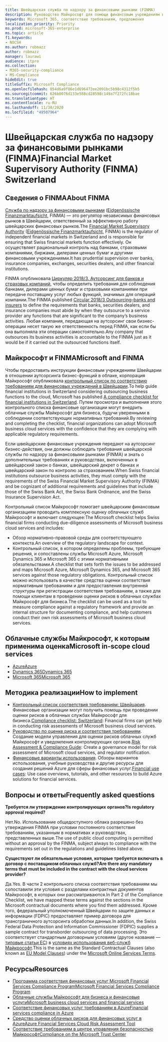 ```yaml
---
title: Швейцарская служба по надзору за финансовыми рынками (FINMA)
description: Руководство Майкрософт для помощи финансовым учреждениям в Швейцарии с внедрением облака.
keywords: Microsoft 365, соответствие требованиям, предложения
localization_priority: Priority
ms.prod: microsoft-365-enterprise
ms.topic: article
f1.keywords:
- NOCSH
ms.author: robmazz
author: robmazz
manager: laurawi
audience: itpro
ms.collection:
- M365-security-compliance
- MS-Compliance
hideEdit: true
titleSuffix: Microsoft Compliance
ms.openlocfilehash: 054d6a9f86e1d696472ee2091bc5b98c4312f5b5
ms.sourcegitcommit: 626b0076d133e588cd28598c149a7f272fc18bae
ms.translationtype: HT
ms.contentlocale: ru-RU
ms.lasthandoff: 11/30/2020
ms.locfileid: "49507964"
---
```

# <a name="financial-market-supervisory-authority-finma-switzerland"></a><span data-ttu-id="32500-104">Швейцарская служба по надзору за финансовыми рынками (FINMA)</span><span class="sxs-lookup"><span data-stu-id="32500-104">Financial Market Supervisory Authority (FINMA) Switzerland</span></span>

## <a name="about-finma"></a><span data-ttu-id="32500-105">Сведения о FINMA</span><span class="sxs-lookup"><span data-stu-id="32500-105">About FINMA</span></span>

<span data-ttu-id="32500-106">[Служба по надзору за финансовыми рынками](https://www.finma.ch/en) ([Eidgenössische Finanzmarktaufsicht](https://www.finma.ch/de/), FINMA) — это регулятор независимых финансовых рынков в Швейцарии, ответственный за эффективную работу швейцарских финансовых рынков.</span><span class="sxs-lookup"><span data-stu-id="32500-106">The [Financial Market Supervisory Authority](https://www.finma.ch/en) ([Eidgenössische Finanzmarktaufsicht](https://www.finma.ch/de/), FINMA) is the regulator of independent financial markets in Switzerland and is responsible for ensuring that Swiss financial markets function effectively.</span></span> <span data-ttu-id="32500-107">Он осуществляет рациональный контроль над банками, страховыми компаниями, биржами, дилерами ценных бумаг и другими финансовыми учреждениями.</span><span class="sxs-lookup"><span data-stu-id="32500-107">It has prudential supervision over banks, insurance companies, exchanges, securities dealers, and other financial institutions.</span></span>

<span data-ttu-id="32500-108">FINMA опубликовала [Циркуляр 2018/3. Аутсорсинг для банков и страховых компаний](https://www.finma.ch/en/~/media/finma/dokumente/rundschreiben-archiv/2018/rs-18-03/finma-rs-2018-03---20170921.pdf?la=en), чтобы определить требования для соблюдения банками, дилерами ценных бумаг и страховыми компаниями при передаче поставщику услуг любых функций, значимых для операций компании.</span><span class="sxs-lookup"><span data-stu-id="32500-108">The FINMA published [Circular 2018/3 Outsourcing–banks and insurers](https://www.finma.ch/en/~/media/finma/dokumente/rundschreiben-archiv/2018/rs-18-03/finma-rs-2018-03---20170921.pdf?la=en) to define the requirements that banks, securities dealers, and insurance companies must abide by when they outsource to a service provider any functions that are significant to the company’s business activities.</span></span> <span data-ttu-id="32500-109">Любая компания, передающая на аутсорсинг свои бизнес-операции несет такую же ответственность перед FINMA, как если бы она выполняла эти операции самостоятельно.</span><span class="sxs-lookup"><span data-stu-id="32500-109">Any company that outsources its business activities is accountable to the FINMA just as it would be if it carried out the outsourced functions itself.</span></span>

## <a name="microsoft-and-finma"></a><span data-ttu-id="32500-110">Майкрософт и FINMA</span><span class="sxs-lookup"><span data-stu-id="32500-110">Microsoft and FINMA</span></span>

<span data-ttu-id="32500-111">Чтобы предоставить инструкции финансовым учреждениям Швейцарии в отношении аутсорсинга бизнес-функций в облаке, корпорация Майкрософт опубликовала [контрольный список по соответствию требованиям для финансовых учреждений в Швейцарии](https://aka.ms/FinServ-Guide-Switzerland).</span><span class="sxs-lookup"><span data-stu-id="32500-111">To help guide financial institutions in Switzerland considering outsourcing business functions to the cloud, Microsoft has published [A compliance checklist for financial institutions in Switzerland](https://aka.ms/FinServ-Guide-Switzerland).</span></span> <span data-ttu-id="32500-112">Путем просмотра и выполнения этого контрольного списка финансовые организации могут внедрить облачные службы Майкрософт для бизнеса, будучи уверенными в соблюдении соответствующих нормативных требований.</span><span class="sxs-lookup"><span data-stu-id="32500-112">By reviewing and completing the checklist, financial organizations can adopt Microsoft business cloud services with the confidence that they are complying with applicable regulatory requirements.</span></span>

<span data-ttu-id="32500-113">Если швейцарские финансовые учреждения передают на аутсорсинг бизнес-действия, они должны соблюдать требования швейцарской службы по надзору за финансовыми рынками (FINMA) и знать о дополнительных требованиях и руководствах, включенных в швейцарский закон о банках, швейцарский декрет о банках и швейцарский закон по контролю за страхованием.</span><span class="sxs-lookup"><span data-stu-id="32500-113">When Swiss financial institutions outsource business activities, they must comply with the requirements of the Swiss Financial Market Supervisory Authority (FINMA) and be cognizant of additional requirements and guidelines that include those of the Swiss Bank Act, the Swiss Bank Ordinance, and the Swiss Insurance Supervision Act.</span></span>

<span data-ttu-id="32500-114">Контрольный список Майкрософт помогает швейцарским финансовым организациям проводить комплексную оценку облачных служб Майкрософт и включает следующее:</span><span class="sxs-lookup"><span data-stu-id="32500-114">The Microsoft checklist helps Swiss financial firms conducting due-diligence assessments of Microsoft business cloud services and includes:</span></span>

- <span data-ttu-id="32500-115">Обзор нормативно-правовой среды для соответствующего контекста.</span><span class="sxs-lookup"><span data-stu-id="32500-115">An overview of the regulatory landscape for context.</span></span>
- <span data-ttu-id="32500-116">Контрольный список, в котором определены проблемы, требующие решения, и сопоставлены службы Microsoft Azure, Microsoft Dynamics 365 и Microsoft 365 с этими нормативными обязательствами.</span><span class="sxs-lookup"><span data-stu-id="32500-116">A checklist that sets forth the issues to be addressed and maps Microsoft Azure, Microsoft Dynamics 365, and Microsoft 365 services against those regulatory obligations.</span></span> <span data-ttu-id="32500-117">Контрольный список можно использовать в качестве средства оценки соответствия нормативным требованиям и для предоставления внутренней структуры при регистрации соответствия требованиям, а также для помощи клиентам в проведении оценки рисков в облачных службах Майкрософт для бизнеса.</span><span class="sxs-lookup"><span data-stu-id="32500-117">The checklist can be used as a tool to measure compliance against a regulatory framework and provide an internal structure for documenting compliance, and help customers conduct their own risk assessments of Microsoft business cloud services.</span></span>

## <a name="microsoft-in-scope-cloud-services"></a><span data-ttu-id="32500-118">Облачные службы Майкрософт, к которым применима оценка</span><span class="sxs-lookup"><span data-stu-id="32500-118">Microsoft in-scope cloud services</span></span>

- [<span data-ttu-id="32500-119">Azure</span><span class="sxs-lookup"><span data-stu-id="32500-119">Azure</span></span>](https://aka.ms/AzureCompliance)
- [<span data-ttu-id="32500-120">Dynamics 365</span><span class="sxs-lookup"><span data-stu-id="32500-120">Dynamics 365</span></span>](https://aka.ms/d365-compliance-list)
- [<span data-ttu-id="32500-121">Microsoft 365</span><span class="sxs-lookup"><span data-stu-id="32500-121">Microsoft 365</span></span>](https://aka.ms/o365-compliance-framework)

## <a name="how-to-implement"></a><span data-ttu-id="32500-122">Методика реализации</span><span class="sxs-lookup"><span data-stu-id="32500-122">How to implement</span></span>

- <span data-ttu-id="32500-123">[Контрольный список соответствия требованиям: Швейцария](https://aka.ms/FinServ-Guide-Switzerland). Финансовые организации могут получить помощь при проведении оценки рисков в облачных службах Майкрософт для бизнеса.</span><span class="sxs-lookup"><span data-stu-id="32500-123">[Compliance checklist: Switzerland](https://aka.ms/FinServ-Guide-Switzerland): Financial firms can get help in conducting risk assessments of Microsoft business cloud services.</span></span>
- <span data-ttu-id="32500-124">[Руководство по оценке риска и соответствия требованиям](https://aka.ms/RiskGovernanceGuide). Создание модели управления для оценки рисков облачных служб Майкрософт и уведомления контролирующих органов.</span><span class="sxs-lookup"><span data-stu-id="32500-124">[Risk Assessment & Compliance Guide](https://aka.ms/RiskGovernanceGuide): Create a governance model for risk assessment of Microsoft cloud services, and regulator notification.</span></span>
- <span data-ttu-id="32500-125">[Финансовые варианты использования](https://docs.microsoft.com/azure/industry/financial/). Обзоры вариантов использования, учебные руководства и другие ресурсы для создания решений Azure для сферы финансовых услуг.</span><span class="sxs-lookup"><span data-stu-id="32500-125">[Financial use cases](https://docs.microsoft.com/azure/industry/financial/): Use case overviews, tutorials, and other resources to build Azure solutions for financial services.</span></span>

## <a name="frequently-asked-questions"></a><span data-ttu-id="32500-126">Вопросы и ответы</span><span class="sxs-lookup"><span data-stu-id="32500-126">Frequently asked questions</span></span>

<span data-ttu-id="32500-127">**Требуется ли утверждение контролирующих органов?**</span><span class="sxs-lookup"><span data-stu-id="32500-127">**Is regulatory approval required?**</span></span>

<span data-ttu-id="32500-128">Нет.</span><span class="sxs-lookup"><span data-stu-id="32500-128">No.</span></span> <span data-ttu-id="32500-129">Использование общедоступного облака разрешено без утверждения FINMA при условии постоянного соответствия требованиям, указанным в нормативах и руководствах, представленных выше.</span><span class="sxs-lookup"><span data-stu-id="32500-129">The use of public cloud computing is permitted without an approval by the FINMA, subject always to compliance with the requirements set out in the regulations and guidelines listed above.</span></span>

<span data-ttu-id="32500-130">**Существуют ли обязательные условия, которые требуется включать в договор с поставщиком облачных служб?**</span><span class="sxs-lookup"><span data-stu-id="32500-130">**Are there any mandatory terms that must be included in the contract with the cloud services provider?**</span></span>

<span data-ttu-id="32500-131">Да.</span><span class="sxs-lookup"><span data-stu-id="32500-131">Yes.</span></span> <span data-ttu-id="32500-132">В части 2 контрольного списка соответствия требованиям мы сопоставили эти условия с разделами контрактных документов Майкрософт, в которых они рассматриваются.</span><span class="sxs-lookup"><span data-stu-id="32500-132">In Part 2 of the Compliance Checklist, we have mapped these terms against the sections in the Microsoft contractual documents where you find them addressed.</span></span> <span data-ttu-id="32500-133">Кроме того, федеральный уполномоченный Швейцарии по защите данных и информации (FDPIC) предоставляет пример договора для трансграничного аутсорсинга обработки данных.</span><span class="sxs-lookup"><span data-stu-id="32500-133">In addition, the Swiss Federal Data Protection and Information Commissioner (FDPIC) supplies a sample contract for transborder outsourcing of data processing.</span></span> <span data-ttu-id="32500-134">Это соответствует стандартным договорным условиям (другое название — [типовые статьи ЕС](offering-EU-Model-Clauses.md)) в [условиях использования веб-служб Майкрософт](https://aka.ms/Online-Services-Terms).</span><span class="sxs-lookup"><span data-stu-id="32500-134">This is the same as the Standard Contractual Clauses (also known as [EU Model Clauses](offering-EU-Model-Clauses.md)) under the [Microsoft Online Services Terms](https://aka.ms/Online-Services-Terms).</span></span>

## <a name="resources"></a><span data-ttu-id="32500-135">Ресурсы</span><span class="sxs-lookup"><span data-stu-id="32500-135">Resources</span></span>

- [<span data-ttu-id="32500-136">Программа соответствия финансовых услуг Microsoft Financial Services Compliance Program</span><span class="sxs-lookup"><span data-stu-id="32500-136">Microsoft Financial Services Compliance Program</span></span>](https://aka.ms/FSCP-Print)
- [<span data-ttu-id="32500-137">Облачные службы Майкрософт для бизнеса и финансовые услуги</span><span class="sxs-lookup"><span data-stu-id="32500-137">Microsoft business cloud services and financial services</span></span>](https://servicetrust.microsoft.com/viewpage/financialservicesoverview)
- [<span data-ttu-id="32500-138">Соответствие финансовых услуг требованиям в Azure</span><span class="sxs-lookup"><span data-stu-id="32500-138">Financial services compliance in Azure</span></span>](https://azure.microsoft.com/resources/videos/azurecon-2015-financial-services-compliance-in-azure/)
- [<span data-ttu-id="32500-139">Средство оценки облачных рисков для финансовых услуг в Azure</span><span class="sxs-lookup"><span data-stu-id="32500-139">Azure Financial Services Cloud Risk Assessment Tool</span></span>](https://aka.ms/FFIEC-CSDT)
- [<span data-ttu-id="32500-140">Соответствие требованиям в центре управления безопасностью Майкрософт</span><span class="sxs-lookup"><span data-stu-id="32500-140">Compliance on the Microsoft Trust Center</span></span>](https://www.microsoft.com/trust-center/compliance/compliance-overview)
